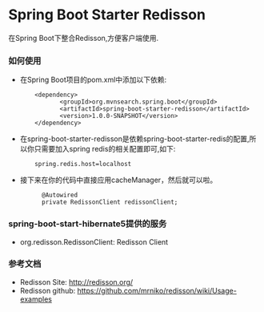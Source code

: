 Spring Boot Starter Redisson
=============================================
在Spring Boot下整合Redisson,方便客户端使用.

### 如何使用

* 在Spring Boot项目的pom.xml中添加以下依赖:

          <dependency>
                 <groupId>org.mvnsearch.spring.boot</groupId>
                 <artifactId>spring-boot-starter-redisson</artifactId>
                 <version>1.0.0-SNAPSHOT</version>
          </dependency>

* 在spring-boot-starter-redisson是依赖spring-boot-starter-redis的配置,所以你只需要加入spring redis的相关配置即可,如下:
                    
          spring.redis.host=localhost

* 接下来在你的代码中直接应用cacheManager，然后就可以啦。
        
            @Autowired
            private RedissonClient redissonClient;

### spring-boot-start-hibernate5提供的服务

* org.redisson.RedissonClient: Redisson Client

### 参考文档

* Redisson Site: http://redisson.org/
* Redisson github: https://github.com/mrniko/redisson/wiki/Usage-examples